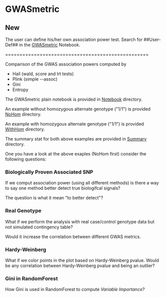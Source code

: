 # GWASmetric

## New

The user can define his/her own association power test. Search for ##User-Def## in the [GWASmetric](Notebook/GWASmetric.ipynb) Notebook.

==================================================

Comparison of the GWAS association powers computed by

- Hail (wald, score and lrt tests)
- Plink (simple --assoc)
- Gini
- Entropy

The GWASmetric plain notebook is provided in [Notebook](Notebook) directory.

An example without homozygous alternate genotype ("1/1") is provided [NoHom](NoHom) directory.

An example with homozygous alternate genotype ("1/1") is provided [WithHom](WithHom) directory.

The summary stat for both above examples are provided in [Summary](Summary) directory.

One you have a look at the above exaples (NoHom first) consider the following questions:

### Biologically Proven Associated SNP

If we comput association power (using all different methods) is there a way to say one method better detect true biologifcal signals?

The question is what it mean "to better detect"?

### Real Genotype

What if we perform the analysis with real case/control genotype data but not simulated contingency table?

Would it increase the correlation between different GWAS metrics.

### Hardy-Weinberg

What if we color points in the plot based on Hardy-Weinberg pvalue. Would be any correlation between Hardy-Weinberg pvalue and being an outlier?

### Gini in RandomForest

How Gini is used in RandomForest to compute _Variable Importance_?
